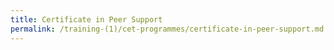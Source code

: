```yaml
---
title: Certificate in Peer Support
permalink: /training-(1)/cet-programmes/certificate-in-peer-support.md
---
```

